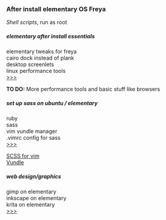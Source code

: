 ### After install elementary OS Freya  
*Shell scripts*, run as root  


##### elementary after install essentials 
elementary tweaks for freya  
cairo dock instead of plank  
desktop screenlets  
linux performance tools  
[>>>](https://github.com/mthjn/elementary-OS/blob/master/elementaryOS_Freya.sh)  
  
**TO DO:** More performance tools and basic stuff like browsers  
   
##### set up sass on ubuntu / elementary  
ruby  
sass  
vim vundle manager  
.vimrc config for sass  
[>>>](https://github.com/mthjn/elementary-OS/blob/master/ruby-haml-sass-elementary-os-freya.sh)  
  
[SCSS for vim](https://github.com/cakebaker/scss-syntax.vim)  
[Vundle](https://github.com/gmarik/Vundle.vim)  
   
##### web design/graphics  
gimp on elementary   
inkscape on elementary  
krita on elementary  
[>>>](https://github.com/mthjn/elementary-OS/blob/master/elementaryOS_Freya_DesignGraphics.sh)  


